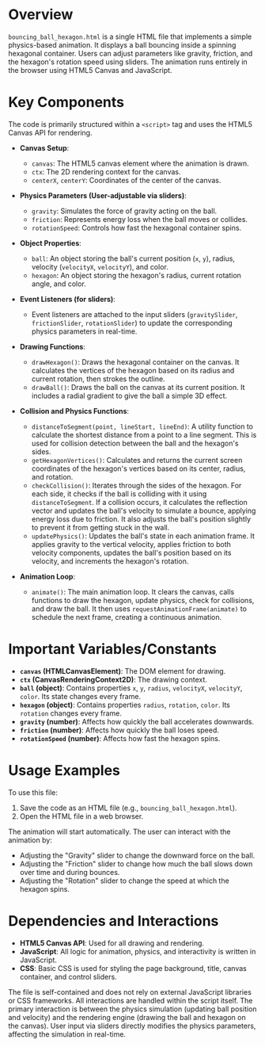 # Overview

`bouncing_ball_hexagon.html` is a single HTML file that implements a simple physics-based animation. It displays a ball bouncing inside a spinning hexagonal container. Users can adjust parameters like gravity, friction, and the hexagon's rotation speed using sliders. The animation runs entirely in the browser using HTML5 Canvas and JavaScript.

# Key Components

The code is primarily structured within a `<script>` tag and uses the HTML5 Canvas API for rendering.

- **Canvas Setup**:
    - `canvas`: The HTML5 canvas element where the animation is drawn.
    - `ctx`: The 2D rendering context for the canvas.
    - `centerX`, `centerY`: Coordinates of the center of the canvas.

- **Physics Parameters (User-adjustable via sliders)**:
    - `gravity`: Simulates the force of gravity acting on the ball.
    - `friction`: Represents energy loss when the ball moves or collides.
    - `rotationSpeed`: Controls how fast the hexagonal container spins.

- **Object Properties**:
    - `ball`: An object storing the ball's current position (`x`, `y`), radius, velocity (`velocityX`, `velocityY`), and color.
    - `hexagon`: An object storing the hexagon's radius, current rotation angle, and color.

- **Event Listeners (for sliders)**:
    - Event listeners are attached to the input sliders (`gravitySlider`, `frictionSlider`, `rotationSlider`) to update the corresponding physics parameters in real-time.

- **Drawing Functions**:
    - `drawHexagon()`: Draws the hexagonal container on the canvas. It calculates the vertices of the hexagon based on its radius and current rotation, then strokes the outline.
    - `drawBall()`: Draws the ball on the canvas at its current position. It includes a radial gradient to give the ball a simple 3D effect.

- **Collision and Physics Functions**:
    - `distanceToSegment(point, lineStart, lineEnd)`: A utility function to calculate the shortest distance from a point to a line segment. This is used for collision detection between the ball and the hexagon's sides.
    - `getHexagonVertices()`: Calculates and returns the current screen coordinates of the hexagon's vertices based on its center, radius, and rotation.
    - `checkCollision()`: Iterates through the sides of the hexagon. For each side, it checks if the ball is colliding with it using `distanceToSegment`. If a collision occurs, it calculates the reflection vector and updates the ball's velocity to simulate a bounce, applying energy loss due to friction. It also adjusts the ball's position slightly to prevent it from getting stuck in the wall.
    - `updatePhysics()`: Updates the ball's state in each animation frame. It applies gravity to the vertical velocity, applies friction to both velocity components, updates the ball's position based on its velocity, and increments the hexagon's rotation.

- **Animation Loop**:
    - `animate()`: The main animation loop. It clears the canvas, calls functions to draw the hexagon, update physics, check for collisions, and draw the ball. It then uses `requestAnimationFrame(animate)` to schedule the next frame, creating a continuous animation.

# Important Variables/Constants

- **`canvas` (HTMLCanvasElement)**: The DOM element for drawing.
- **`ctx` (CanvasRenderingContext2D)**: The drawing context.
- **`ball` (object)**: Contains properties `x`, `y`, `radius`, `velocityX`, `velocityY`, `color`. Its state changes every frame.
- **`hexagon` (object)**: Contains properties `radius`, `rotation`, `color`. Its `rotation` changes every frame.
- **`gravity` (number)**: Affects how quickly the ball accelerates downwards.
- **`friction` (number)**: Affects how quickly the ball loses speed.
- **`rotationSpeed` (number)**: Affects how fast the hexagon spins.

# Usage Examples

To use this file:
1.  Save the code as an HTML file (e.g., `bouncing_ball_hexagon.html`).
2.  Open the HTML file in a web browser.

The animation will start automatically. The user can interact with the animation by:
- Adjusting the "Gravity" slider to change the downward force on the ball.
- Adjusting the "Friction" slider to change how much the ball slows down over time and during bounces.
- Adjusting the "Rotation" slider to change the speed at which the hexagon spins.

# Dependencies and Interactions

- **HTML5 Canvas API**: Used for all drawing and rendering.
- **JavaScript**: All logic for animation, physics, and interactivity is written in JavaScript.
- **CSS**: Basic CSS is used for styling the page background, title, canvas container, and control sliders.

The file is self-contained and does not rely on external JavaScript libraries or CSS frameworks. All interactions are handled within the script itself. The primary interaction is between the physics simulation (updating ball position and velocity) and the rendering engine (drawing the ball and hexagon on the canvas). User input via sliders directly modifies the physics parameters, affecting the simulation in real-time.
